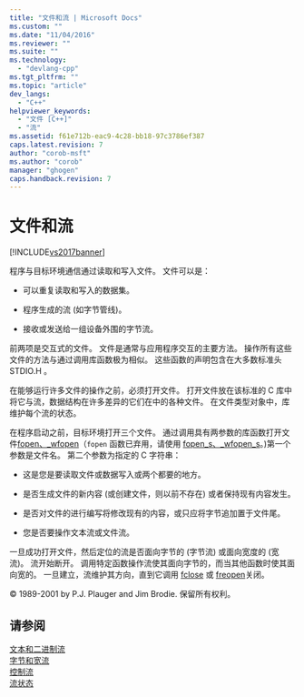 ```yaml
---
title: "文件和流 | Microsoft Docs"
ms.custom: ""
ms.date: "11/04/2016"
ms.reviewer: ""
ms.suite: ""
ms.technology: 
  - "devlang-cpp"
ms.tgt_pltfrm: ""
ms.topic: "article"
dev_langs: 
  - "C++"
helpviewer_keywords: 
  - "文件 [C++]"
  - "流"
ms.assetid: f61e712b-eac9-4c28-bb18-97c3786ef387
caps.latest.revision: 7
author: "corob-msft"
ms.author: "corob"
manager: "ghogen"
caps.handback.revision: 7
---
```

# 文件和流
[!INCLUDE[vs2017banner](../assembler/inline/includes/vs2017banner.md)]

程序与目标环境通信通过读取和写入文件。  文件可以是：  
  
-   可以重复读取和写入的数据集。  
  
-   程序生成的流 \(如字节管线\)。  
  
-   接收或发送给一组设备外围的字节流。  
  
 前两项是交互式的文件。  文件是通常与应用程序交互的主要方法。  操作所有这些文件的方法与通过调用库函数极为相似。  这些函数的声明包含在大多数标准头 STDIO.H 。  
  
 在能够运行许多文件的操作之前，必须打开文件。  打开文件放在该标准的 C 库中将它与流，数据结构在许多差异的它们在中的各种文件。  在文件类型对象中，库维护每个流的状态。  
  
 在程序启动之前，目标环境打开三个文件。  通过调用具有两参数的库函数打开文件[fopen、\_wfopen](../c-runtime-library/reference/fopen-wfopen.md)（`fopen` 函数已弃用，请使用 [fopen\_s、\_wfopen\_s](../c-runtime-library/reference/fopen-s-wfopen-s.md)。\)第一个参数是文件名。  第二个参数为指定的 C 字符串：  
  
-   这是您是要读取文件或数据写入或两个都要的地方。  
  
-   是否生成文件的新内容 \(或创建文件，则以前不存在\) 或者保持现有内容发生。  
  
-   是否对文件的进行编写将修改现有的内容，或只应将字节追加置于文件尾。  
  
-   您是否要操作文本流或文件流。  
  
 一旦成功打开文件，然后定位的流是否面向字节的 \(字节流\) 或面向宽度的 \(宽流\)。  流开始断开。  调用特定函数操作流使其面向字节的，而当其他函数时使其面向宽的。  一旦建立，流维护其方向，直到它调用 [fclose](../c-runtime-library/reference/fclose-fcloseall.md) 或 [freopen](../c-runtime-library/reference/freopen-wfreopen.md)关闭。  
  
 © 1989\-2001 by P.J.  Plauger and Jim Brodie.  保留所有权利。  
  
## 请参阅  
 [文本和二进制流](../c-runtime-library/text-and-binary-streams.md)   
 [字节和宽流](../c-runtime-library/byte-and-wide-streams.md)   
 [控制流](../c-runtime-library/controlling-streams.md)   
 [流状态](../c-runtime-library/stream-states.md)